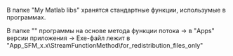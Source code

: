 В папке "My Matlab libs" хранятся стандартные функции, использумые в программах.

В папке "" программы на основе метода функции потока -> в "Apps" версии приложения -> Exe-файл лежит в <span color="green">"App_SFM_x.x\StreamFunctionMethod\for_redistribution_files_only\"</span>


